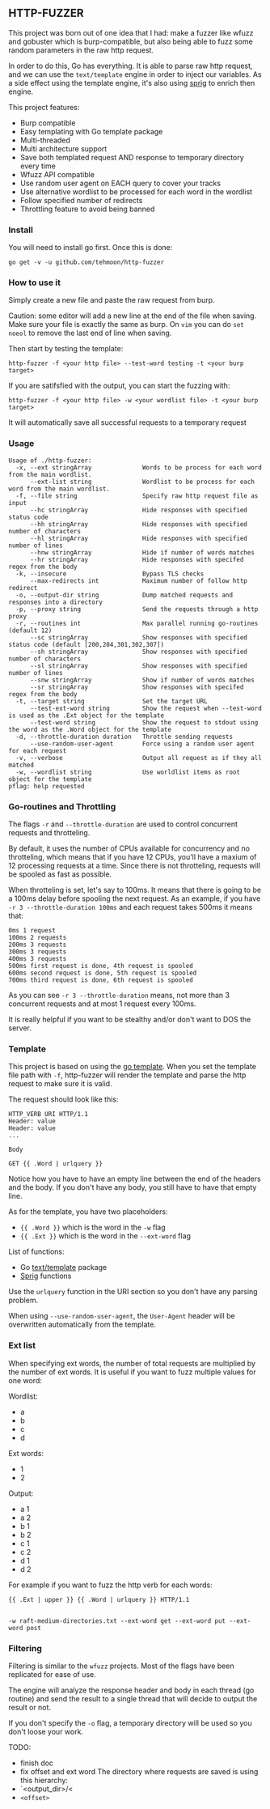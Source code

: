 ## HTTP-FUZZER

This project was born out of one idea that I had: make a fuzzer like wfuzz and gobuster which is burp-compatible, but also being able to fuzz some random parameters in the raw http request.

In order to do this, Go has everything. It is able to parse raw http request, and we can use the `text/template` engine in order to inject our variables. As a side effect using the template engine, it's also using [sprig](https://github.com/Masterminds/sprig) to enrich then engine.

This project features:
- Burp compatible
- Easy templating with Go template package
- Multi-threaded
- Multi architecture support
- Save both templated request AND response to temporary directory every time
- Wfuzz API compatible
- Use random user agent on EACH query to cover your tracks
- Use alternative wordlist to be processed for each word in the wordlist
- Follow specified number of redirects
- Throttling feature to avoid being banned

### Install

You will need to install go first. Once this is done:

`go get -v -u github.com/tehmoon/http-fuzzer`

### How to use it

Simply create a new file and paste the raw request from burp.

Caution: some editor will add a new line at the end of the file when saving. Make sure your file is exactly the same as burp. On `vim` you can do `set noeol` to remove the last end of line when saving.

Then start by testing the template:
```
http-fuzzer -f <your http file> --test-word testing -t <your burp target>
```

If you are satifsfied with the output, you can start the fuzzing with:
```
http-fuzzer -f <your http file> -w <your wordlist file> -t <your burp target>
```

It will automatically save all successful requests to a temporary request

### Usage

```
Usage of ./http-fuzzer:
  -x, --ext stringArray              Words to be process for each word from the main wordlist.
      --ext-list string              Wordlist to be process for each word from the main wordlist.
  -f, --file string                  Specify raw http request file as input
      --hc stringArray               Hide responses with specified status code
      --hh stringArray               Hide responses with specified number of characters
      --hl stringArray               Hide responses with specified number of lines
      --hnw stringArray              Hide if number of words matches
      --hr stringArray               Hide responses with specifed regex from the body
  -k, --insecure                     Bypass TLS checks
      --max-redirects int            Maximum number of follow http redirect
  -o, --output-dir string            Dump matched requests and responses into a directory
  -p, --proxy string                 Send the requests through a http proxy
  -r, --routines int                 Max parallel running go-routines (default 12)
      --sc stringArray               Show responses with specified status code (default [200,204,301,302,307])
      --sh stringArray               Show responses with specified number of characters
      --sl stringArray               Show responses with specified number of lines
      --snw stringArray              Show if number of words matches
      --sr stringArray               Show responses with specifed regex from the body
  -t, --target string                Set the target URL
      --test-ext-word string         Show the request when --test-word is used as the .Ext object for the template
      --test-word string             Show the request to stdout using the word as the .Word object for the template
  -d, --throttle-duration duration   Throttle sending requests
      --use-random-user-agent        Force using a random user agent for each request
  -v, --verbose                      Output all request as if they all matched
  -w, --wordlist string              Use worldlist items as root object for the template
pflag: help requested
```

### Go-routines and Throttling

The flags `-r` and `--throttle-duration` are used to control concurrent requests and throtteling.

By default, it uses the number of CPUs available for concurrency and no throtteling, which means that if you have 12 CPUs, you'll have a maxium of 12 processing requests at a time. Since there is not throtteling, requests will be spooled as fast as possible.

When throtteling is set, let's say to 100ms. It means that there is going to be a 100ms delay before spooling the next request. As an example, if you have `-r 3 --throttle-duration 100ms` and each request takes 500ms it means that:

```
0ms 1 request
100ms 2 requests
200ms 3 requests
300ms 3 requests
400ms 3 requests
500ms first request is done, 4th request is spooled
600ms second request is done, 5th request is spooled
700ms third request is done, 6th request is spooled
```

As you can see `-r 3 --throttle-duration` means, not more than 3 concurrent requests and at most 1 request every 100ms.

It is really helpful if you want to be stealthy and/or don't want to DOS the server.

### Template

This project is based on using the [go template](https://godoc.org/text). When you set the template file path with `-f`, http-fuzzer will render the template and parse the http request to make sure it is valid.

The request should look like this:
```
HTTP_VERB URI HTTP/1.1
Header: value
Header: value
...

Body
```

```
GET {{ .Word | urlquery }}

```

Notice how you have to have an empty line between the end of the headers and the body. If you don't have any body, you still have to have that empty line.

As for the template, you have two placeholders:
  - `{{ .Word }}` which is the word in the `-w` flag
  - `{{ .Ext }}` which is the word in the `--ext-word` flag

List of functions:
  - Go [text/template](https://godoc.org/text/template#hdr-Functions) package
  - [Sprig](http://masterminds.github.io/sprig/) functions

Use the `urlquery` function in the URI section so you don't have any parsing problem.

When using `--use-random-user-agent`, the `User-Agent` header will be overwritten automatically from the template.

### Ext list

When specifying ext words, the number of total requests are multiplied by the number of ext words. It is useful if you want to fuzz multiple values for one word:

Wordlist:
  - a
  - b
  - c
  - d

Ext words:
  - 1
  - 2

Output:
  - a 1
  - a 2
  - b 1
  - b 2
  - c 1
  - c 2
  - d 1
  - d 2

For example if you want to fuzz the http verb for each words:
```
{{ .Ext | upper }} {{ .Word | urlquery }} HTTP/1.1


```

`-w raft-medium-directories.txt --ext-word get --ext-word put --ext-word post`

### Filtering

Filtering is similar to the `wfuzz` projects. Most of the flags have been replicated for ease of use.

The engine will analyze the response header and body in each thread (go routine) and send the result to a single thread that will decide to output the result or not.

If you don't specify the `-o` flag, a temporary directory will be used so you don't loose your work.

TODO:
  - finish doc
  - fix offset and ext word
The directory where requests are saved is using this hierarchy:
  - `<output_dir>/<
  - `<offset>` 